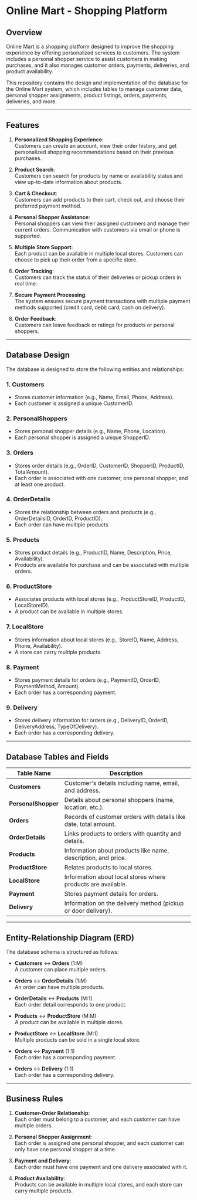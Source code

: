 # Online Mart - Shopping Platform

## Overview
Online Mart is a shopping platform designed to improve the shopping experience by offering personalized services to customers. The system includes a personal shopper service to assist customers in making purchases, and it also manages customer orders, payments, deliveries, and product availability.

This repository contains the design and implementation of the database for the Online Mart system, which includes tables to manage customer data, personal shopper assignments, product listings, orders, payments, deliveries, and more.

---

## Features

1. **Personalized Shopping Experience**:  
   Customers can create an account, view their order history, and get personalized shopping recommendations based on their previous purchases.

2. **Product Search**:  
   Customers can search for products by name or availability status and view up-to-date information about products.

3. **Cart & Checkout**:  
   Customers can add products to their cart, check out, and choose their preferred payment method.

4. **Personal Shopper Assistance**:  
   Personal shoppers can view their assigned customers and manage their current orders. Communication with customers via email or phone is supported.

5. **Multiple Store Support**:  
   Each product can be available in multiple local stores. Customers can choose to pick up their order from a specific store.

6. **Order Tracking**:  
   Customers can track the status of their deliveries or pickup orders in real time.

7. **Secure Payment Processing**:  
   The system ensures secure payment transactions with multiple payment methods supported (credit card, debit card, cash on delivery).

8. **Order Feedback**:  
   Customers can leave feedback or ratings for products or personal shoppers.

---

## Database Design

The database is designed to store the following entities and relationships:

### 1. **Customers**
   - Stores customer information (e.g., Name, Email, Phone, Address).
   - Each customer is assigned a unique CustomerID.

### 2. **PersonalShoppers**
   - Stores personal shopper details (e.g., Name, Phone, Location).
   - Each personal shopper is assigned a unique ShopperID.

### 3. **Orders**
   - Stores order details (e.g., OrderID, CustomerID, ShopperID, ProductID, TotalAmount).
   - Each order is associated with one customer, one personal shopper, and at least one product.

### 4. **OrderDetails**
   - Stores the relationship between orders and products (e.g., OrderDetailsID, OrderID, ProductID).
   - Each order can have multiple products.

### 5. **Products**
   - Stores product details (e.g., ProductID, Name, Description, Price, Availability).
   - Products are available for purchase and can be associated with multiple orders.

### 6. **ProductStore**
   - Associates products with local stores (e.g., ProductStoreID, ProductID, LocalStoreID).
   - A product can be available in multiple stores.

### 7. **LocalStore**
   - Stores information about local stores (e.g., StoreID, Name, Address, Phone, Availability).
   - A store can carry multiple products.

### 8. **Payment**
   - Stores payment details for orders (e.g., PaymentID, OrderID, PaymentMethod, Amount).
   - Each order has a corresponding payment.

### 9. **Delivery**
   - Stores delivery information for orders (e.g., DeliveryID, OrderID, DeliveryAddress, TypeOfDelivery).
   - Each order has a corresponding delivery.

---

## Database Tables and Fields

| Table Name         | Description                                           |
|--------------------|-------------------------------------------------------|
| **Customers**       | Customer's details including name, email, and address.|
| **PersonalShopper** | Details about personal shoppers (name, location, etc.).|
| **Orders**          | Records of customer orders with details like date, total amount. |
| **OrderDetails**    | Links products to orders with quantity and details.   |
| **Products**        | Information about products like name, description, and price. |
| **ProductStore**    | Relates products to local stores.                    |
| **LocalStore**      | Information about local stores where products are available. |
| **Payment**         | Stores payment details for orders.                   |
| **Delivery**        | Information on the delivery method (pickup or door delivery).|

---

## Entity-Relationship Diagram (ERD)

The database schema is structured as follows:

- **Customers** ↔ **Orders** (1:M)  
  A customer can place multiple orders.
  
- **Orders** ↔ **OrderDetails** (1:M)  
  An order can have multiple products.
  
- **OrderDetails** ↔ **Products** (M:1)  
  Each order detail corresponds to one product.
  
- **Products** ↔ **ProductStore** (M:M)  
  A product can be available in multiple stores.

- **ProductStore** ↔ **LocalStore** (M:1)  
  Multiple products can be sold in a single local store.

- **Orders** ↔ **Payment** (1:1)  
  Each order has a corresponding payment.

- **Orders** ↔ **Delivery** (1:1)  
  Each order has a corresponding delivery.

---

## Business Rules

1. **Customer-Order Relationship**:  
   Each order must belong to a customer, and each customer can have multiple orders.

2. **Personal Shopper Assignment**:  
   Each order is assigned one personal shopper, and each customer can only have one personal shopper at a time.

3. **Payment and Delivery**:  
   Each order must have one payment and one delivery associated with it.

4. **Product Availability**:  
   Products can be available in multiple local stores, and each store can carry multiple products.

